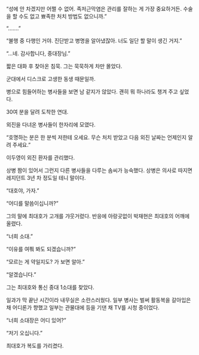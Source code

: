 “성에 안 차겠지만 어쩔 수 없어. 족저근막염은 관리를 잘하는 게 가장 중요하거든. 수술을 할 수도 없고 뾰족한 처치 방법도 없으니까.”

“…….”

“불행 중 다행인 거야. 진단받고 병명을 알아냈잖아. 너도 일단 할 말이 생긴 거지.”

“…네. 감사합니다, 중대장님.”

짧은 대화 후 찾아온 침묵. 그는 묵묵하게 차만 몰았다.

군대에서 디스크로 고생한 동생 때문일까.

병으로 힘들어하는 병사들을 보면 남 같지가 않았다. 괜히 뭐 하나라도 챙겨 주고 싶었다.

30여 분을 달려 도착한 연대.

외진을 다녀온 병사들이 한자리에 모였다.

“호명하는 분은 한 분씩 저한테 오세요. 무슨 처치 받았고 다음 외진 날짜는 언제인지 알려 주세요.”

이두영이 외진 환자를 관리했다.

상병 짬이 있어서 그런지 다른 병사들을 다루는 솜씨가 능숙했다. 상병은 의사로 따지면 레지던트 3년 차 정도일 테니 말이다.

“대호야, 가자.”

“어디를 말씀이십니까?”

그의 말에 최대호가 고개를 갸웃거렸다. 반응에 아랑곳없이 박재현은 최대호의 어깨에 올렸다.

“너희 소대.”

“이유를 여쭤 봐도 되겠습니까?”

“모르는 게 약일지도? 가 보면 알아.”

“알겠습니다.”

그는 최대호와 통신 중대 1소대를 찾았다.

일과가 막 끝난 시간이라 내무실은 소란스러웠다. 일부 병사는 벌써 활동복을 갈아입은 채 어디론가 향했고 일부는 관물대에 등을 기댄 채 TV를 시청 중이었다.

“너희 소대장은 어디 있어?”

“저기 오십니다.”

최대호가 복도를 가리켰다.